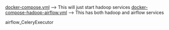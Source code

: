 [docker-compose.yml](docker-compose_hadoop.yml) --> This will just start hadoop services
[docker-compose-hadoop-airflow.yml](docker-compose-hadoop-airflow.yml) --> This has both hadoop and airflow services















airflow_CeleryExecutor



